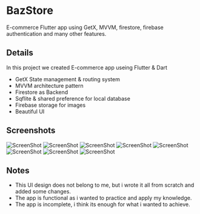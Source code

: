 # BazStore

E-commerce Flutter app using GetX, MVVM, firestore, firebase authentication and many other features.

## Details

In this project we created E-commerce app useing Flutter & Dart

- GetX State management & routing system
- MVVM architecture pattern
- Firestore as Backend
- Sqflite & shared preference for local database
- Firebase storage for images
- Beautiful UI 

## Screenshots

![ScreenShot](1.jpg)
![ScreenShot](2.jpg)
![ScreenShot](3.jpg)
![ScreenShot](4.jpg)
![ScreenShot](5.jpg)
![ScreenShot](6.jpg)
![ScreenShot](7.jpg)
![ScreenShot](8.jpg)

## Notes

- This UI design does not belong to me, but i wrote it all from scratch and added some changes.
- The app is functional as i wanted to practice and apply my knowledge.
- The app is incomplete, i think its enough for what i wanted to achieve.